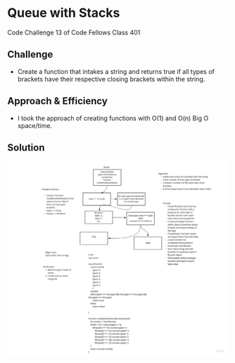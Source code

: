 # Queue with Stacks
Code Challenge 13 of Code Fellows Class 401

## Challenge
* Create a function that intakes a string and returns true if all types of brackets have their respective closing brackets within the string.

## Approach & Efficiency
* I took the approach of creating functions with O(1) and O(n) Big O space/time.

## Solution
![](../../assets/mulitBracketValidationWhiteboard.jpg)